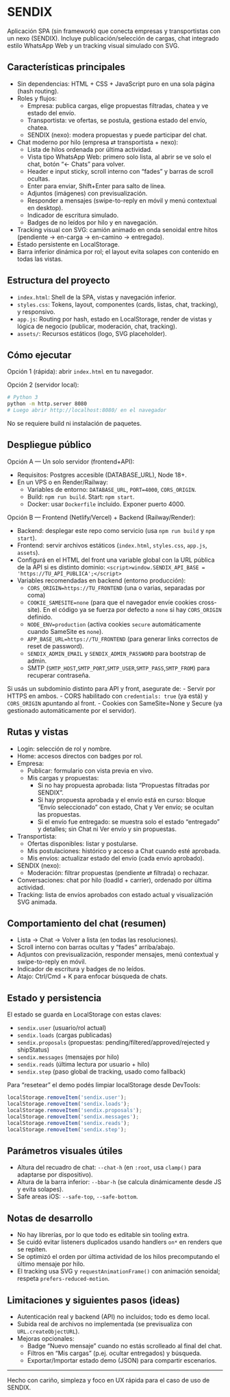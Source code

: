 # SENDIX

Aplicación SPA (sin framework) que conecta empresas y transportistas con un nexo (SENDIX). Incluye publicación/selección de cargas, chat integrado estilo WhatsApp Web y un tracking visual simulado con SVG.

## Características principales

- Sin dependencias: HTML + CSS + JavaScript puro en una sola página (hash routing).
- Roles y flujos:
	- Empresa: publica cargas, elige propuestas filtradas, chatea y ve estado del envío.
	- Transportista: ve ofertas, se postula, gestiona estado del envío, chatea.
	- SENDIX (nexo): modera propuestas y puede participar del chat.
- Chat moderno por hilo (empresa ⇄ transportista + nexo):
	- Lista de hilos ordenada por última actividad.
	- Vista tipo WhatsApp Web: primero solo lista, al abrir se ve solo el chat, botón “← Chats” para volver.
	- Header e input sticky, scroll interno con “fades” y barras de scroll ocultas.
	- Enter para enviar, Shift+Enter para salto de línea.
	- Adjuntos (imágenes) con previsualización.
	- Responder a mensajes (swipe-to-reply en móvil y menú contextual en desktop).
	- Indicador de escritura simulado.
	- Badges de no leídos por hilo y en navegación.
- Tracking visual con SVG: camión animado en onda senoidal entre hitos (pendiente → en-carga → en-camino → entregado).
- Estado persistente en LocalStorage.
- Barra inferior dinámica por rol; el layout evita solapes con contenido en todas las vistas.

## Estructura del proyecto

- `index.html`: Shell de la SPA, vistas y navegación inferior.
- `styles.css`: Tokens, layout, componentes (cards, listas, chat, tracking), y responsivo.
- `app.js`: Routing por hash, estado en LocalStorage, render de vistas y lógica de negocio (publicar, moderación, chat, tracking).
- `assets/`: Recursos estáticos (logo, SVG placeholder).

## Cómo ejecutar

Opción 1 (rápida): abrir `index.html` en tu navegador.

Opción 2 (servidor local):

```bash
# Python 3
python -m http.server 8080
# Luego abrir http://localhost:8080/ en el navegador
```

No se requiere build ni instalación de paquetes.

## Despliegue público

Opción A — Un solo servidor (frontend+API):

- Requisitos: Postgres accesible (DATABASE_URL), Node 18+.
- En un VPS o en Render/Railway:
	- Variables de entorno: `DATABASE_URL`, `PORT=4000`, `CORS_ORIGIN`.
	- Build: `npm run build`. Start: `npm start`.
	- Docker: usar `Dockerfile` incluido. Exponer puerto 4000.

Opción B — Frontend (Netlify/Vercel) + Backend (Railway/Render):

- Backend: desplegar este repo como servicio (usa `npm run build` y `npm start`).
- Frontend: servir archivos estáticos (`index.html`, `styles.css`, `app.js`, `assets`).
- Configurá en el HTML del front una variable global con la URL pública de la API si es distinto dominio:
		`<script>window.SENDIX_API_BASE = 'https://TU_API_PUBLICA';</script>`
- Variables recomendadas en backend (entorno producción):
	- `CORS_ORIGIN=https://TU_FRONTEND` (una o varias, separadas por coma)
	- `COOKIE_SAMESITE=none` (para que el navegador envíe cookies cross-site). En el código ya se fuerza por defecto a `none` si hay `CORS_ORIGIN` definido.
	- `NODE_ENV=production` (activa cookies `secure` automáticamente cuando SameSite es `none`).
	- `APP_BASE_URL=https://TU_FRONTEND` (para generar links correctos de reset de password).
	- `SENDIX_ADMIN_EMAIL` y `SENDIX_ADMIN_PASSWORD` para bootstrap de admin.
	- SMTP (`SMTP_HOST`,`SMTP_PORT`,`SMTP_USER`,`SMTP_PASS`,`SMTP_FROM`) para recuperar contraseña.
  
Si usás un subdominio distinto para API y front, asegurate de:
	- Servir por HTTPS en ambos.
	- CORS habilitado con `credentials: true` (ya está) y `CORS_ORIGIN` apuntando al front.
	- Cookies con SameSite=None y Secure (ya gestionado automáticamente por el servidor).

## Rutas y vistas

- Login: selección de rol y nombre.
- Home: accesos directos con badges por rol.
- Empresa:
	- Publicar: formulario con vista previa en vivo.
	- Mis cargas y propuestas:
		- Si no hay propuesta aprobada: lista “Propuestas filtradas por SENDIX”.
		- Si hay propuesta aprobada y el envío está en curso: bloque “Envío seleccionado” con estado, Chat y Ver envío; se ocultan las propuestas.
		- Si el envío fue entregado: se muestra solo el estado “entregado” y detalles; sin Chat ni Ver envío y sin propuestas.
- Transportista:
	- Ofertas disponibles: listar y postularse.
	- Mis postulaciones: histórico y acceso a Chat cuando esté aprobada.
	- Mis envíos: actualizar estado del envío (cada envío aprobado).
- SENDIX (nexo):
	- Moderación: filtrar propuestas (pendiente ⇄ filtrada) o rechazar.
- Conversaciones: chat por hilo (loadId + carrier), ordenado por última actividad.
- Tracking: lista de envíos aprobados con estado actual y visualización SVG animada.

## Comportamiento del chat (resumen)

- Lista → Chat → Volver a lista (en todas las resoluciones).
- Scroll interno con barras ocultas y “fades” arriba/abajo.
- Adjuntos con previsualización, responder mensajes, menú contextual y swipe-to-reply en móvil.
- Indicador de escritura y badges de no leídos.
- Atajo: Ctrl/Cmd + K para enfocar búsqueda de chats.

## Estado y persistencia

El estado se guarda en LocalStorage con estas claves:

- `sendix.user` (usuario/rol actual)
- `sendix.loads` (cargas publicadas)
- `sendix.proposals` (propuestas: pending/filtered/approved/rejected y shipStatus)
- `sendix.messages` (mensajes por hilo)
- `sendix.reads` (última lectura por usuario + hilo)
- `sendix.step` (paso global de tracking, usado como fallback)

Para “resetear” el demo podés limpiar localStorage desde DevTools:

```js
localStorage.removeItem('sendix.user');
localStorage.removeItem('sendix.loads');
localStorage.removeItem('sendix.proposals');
localStorage.removeItem('sendix.messages');
localStorage.removeItem('sendix.reads');
localStorage.removeItem('sendix.step');
```

## Parámetros visuales útiles

- Altura del recuadro de chat: `--chat-h` (en `:root`, usa `clamp()` para adaptarse por dispositivo).
- Altura de la barra inferior: `--bbar-h` (se calcula dinámicamente desde JS y evita solapes).
- Safe areas iOS: `--safe-top`, `--safe-bottom`.

## Notas de desarrollo

- No hay librerías, por lo que todo es editable sin tooling extra.
- Se cuidó evitar listeners duplicados usando handlers `on*` en renders que se repiten.
- Se optimizó el orden por última actividad de los hilos precomputando el último mensaje por hilo.
- El tracking usa SVG y `requestAnimationFrame()` con animación senoidal; respeta `prefers-reduced-motion`.

## Limitaciones y siguientes pasos (ideas)

- Autenticación real y backend (API) no incluidos; todo es demo local.
- Subida real de archivos no implementada (se previsualiza con `URL.createObjectURL`).
- Mejoras opcionales:
	- Badge “Nuevo mensaje” cuando no estás scrolleado al final del chat.
	- Filtros en “Mis cargas” (p.ej. ocultar entregados) y búsqueda.
	- Exportar/Importar estado demo (JSON) para compartir escenarios.

---

Hecho con cariño, simpleza y foco en UX rápida para el caso de uso de SENDIX.
